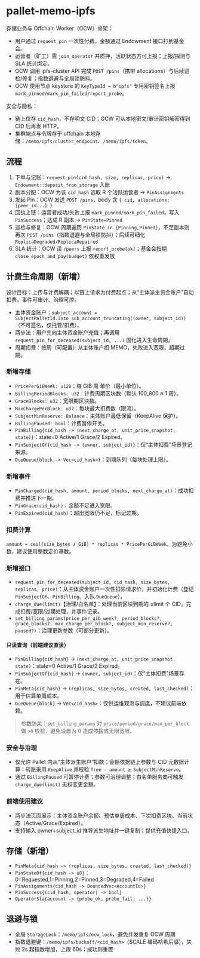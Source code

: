 # pallet-memo-ipfs

存储业务与 Offchain Worker（OCW）骨架：

- 用户通过 `request_pin` 一次性付费，金额通过 Endowment 接口打到基金会。
- 运营者（矿工）需 `join_operator` 并质押，活跃状态方可上报；上报/探测与 SLA 统计绑定。
- OCW 调用 ipfs-cluster API 完成 `POST /pins`（携带 allocations）与后续巡检/修复；指数退避与全局锁防抖。
- OCW 使用节点 keystore 的 `KeyTypeId = b"ipfs"` 专用密钥签名上报 `mark_pinned/mark_pin_failed/report_probe`。

安全与隐私：

- 链上仅存 `cid_hash`，不存明文 CID；OCW 可从本地密文/审计密钥解密得到 CID 后再发 HTTP。
- 集群端点与令牌存于 offchain 本地存储：`/memo/ipfs/cluster_endpoint`、`/memo/ipfs/token`。

## 流程

1) 下单与记账：`request_pin(cid_hash, size, replicas, price)` → `Endowment::deposit_from_storage` 入账
2) 副本分配：OCW 为该 `cid_hash` 选取 R 个活跃运营者 → `PinAssignments`
3) 发起 Pin：OCW 发送 `POST /pins`，body 含 `{ cid, allocations: [peer_id...] }`
4) 回执上链：运营者成功/失败上报 `mark_pinned/mark_pin_failed`，写入 `PinSuccess`；达成 R 副本 → `PinState=Pinned`
5) 巡检与修复：OCW 周期遍历 `PinState in {Pinning,Pinned}`，不足副本则再次 `POST /pins`（指数退避与全局锁防抖）；后续可细化 `ReplicaDegraded/ReplicaRepaired`
6) SLA 统计：OCW 读 `/peers` 上报 `report_probe(ok)`；基金会按期 `close_epoch_and_pay(budget)` 依权重发放

## 计费生命周期（新增）

设计目标：上传与计费解耦；以链上请求为付费起点；从“主体派生资金账户”自动扣费，事件可审计、治理可控。

- 主体资金账户：`subject_account = SubjectPalletId.into_sub_account_truncating((owner, subject_id))`（不可签名，仅托管/扣费）。
- 两步法：用户先向主体资金账户充值；再调用 `request_pin_for_deceased(subject_id, ...)` 固化进入生命周期。
- 周期扣费：按周（可配置）从主体账户扣 MEMO，失败进入宽限，超期过期。

### 新增存储
- `PricePerGiBWeek: u128`：每 GiB·周 单价（最小单位）。
- `BillingPeriodBlocks: u32`：计费周期区块数（默认 100_800 ≈ 1 周）。
- `GraceBlocks: u32`：宽限期区块数。
- `MaxChargePerBlock: u32`：每块最大扣费数（限流）。
- `SubjectMinReserve: Balance`：主体账户最低保留（KeepAlive 保护）。
- `BillingPaused: bool`：计费暂停开关。
- `PinBilling{cid_hash -> (next_charge_at, unit_price_snapshot, state)}`：state=0 Active/1 Grace/2 Expired。
- `PinSubjectOf{cid_hash -> (owner, subject_id)}`：仅“主体扣费”场景登记来源。
- `DueQueue{block -> Vec<cid_hash>}`：到期队列（每块处理上限）。

### 新增事件
- `PinCharged(cid_hash, amount, period_blocks, next_charge_at)`：成功扣费并推进下一期。
- `PinGrace(cid_hash)`：余额不足进入宽限。
- `PinExpired(cid_hash)`：超出宽限仍不足，标记过期。

### 扣费计算
`amount = ceil(size_bytes / GiB) * replicas * PricePerGiBWeek`。为避免小数，建议使用整数定价基数。

### 新增接口
- `request_pin_for_deceased(subject_id, cid_hash, size_bytes, replicas, price)`：从主体资金账户一次性扣除请求价，并初始化计费（登记 `PinSubjectOf`、`PinBilling`、入队 `DueQueue`）。
- `charge_due(limit)`【治理/白名单】：处理当前区块到期的 ≤limit 个 CID，完成扣费/宽限/过期处理，并事件记录。
- `set_billing_params(price_per_gib_week?, period_blocks?, grace_blocks?, max_charge_per_block?, subject_min_reserve?, paused?)`：治理更新参数（可部分更新）。

#### 只读查询（前端建议直读）
- `PinBilling{cid_hash}` → `(next_charge_at, unit_price_snapshot, state)`：state=0 Active/1 Grace/2 Expired。
- `PinSubjectOf{cid_hash}` → `(owner, subject_id)`：仅“主体扣费”场景存在。
- `PinMeta{cid_hash}` → `(replicas, size_bytes, created, last_checked)`：用于估算单周成本。
- `DueQueue{block}` → `Vec<cid_hash>`：仅供运维观测与调度，不建议前端依赖。

> 参数防呆：`set_billing_params` 对 `price/period/grace/max_per_block` 做 `>0` 校验，避免设置为 0 造成停摆或无限宽限。

### 安全与治理
- 仅允许 Pallet 内从“主体派生账户”扣款；金额依据链上参数与 CID 元数据计算；转账采用 `KeepAlive` 并校验 `free - amount ≥ SubjectMinReserve`。
- 通过 `BillingPaused` 可暂停计费；参数可治理调整；白名单服务商可触发 `charge_due(limit)` 无权变更金额。

### 前端使用建议
- 两步法页面展示：主体资金账户余额、预估单周成本、下次扣费区块、当前状态（Active/Grace/Expired）。
- 支持输入 owner+subject_id 推导派生地址并一键复制；提供充值快捷入口。

## 存储（新增）
- `PinMeta{cid_hash -> (replicas, size_bytes, created, last_checked)}`
- `PinStateOf{cid_hash -> u8}`：0=Requested,1=Pinning,2=Pinned,3=Degraded,4=Failed
- `PinAssignments{cid_hash -> BoundedVec<AccountId>}`
- `PinSuccess{(cid_hash, operator) -> bool}`
- `OperatorSla{account -> {probe_ok, probe_fail, ...}}`

## 退避与锁
- 全局 `StorageLock`：`/memo/ipfs/ocw_lock`，避免并发重复 OCW 周期
- 指数退避键：`/memo/ipfs/backoff/<cid_hash>`（SCALE 编码哈希后缀），失败 2s 起指数增加，上限 60s；成功则重置
